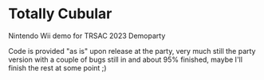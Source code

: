 # Totally Cubular
Nintendo Wii demo for TRSAC 2023 Demoparty

Code is provided "as is" upon release at the party, very much still the party version with a couple of bugs still in and about 95% finished, maybe I'll finish the rest at some point ;)
